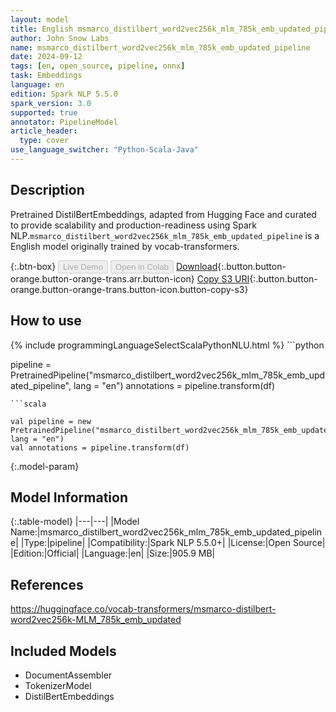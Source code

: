```yaml
---
layout: model
title: English msmarco_distilbert_word2vec256k_mlm_785k_emb_updated_pipeline pipeline DistilBertEmbeddings from vocab-transformers
author: John Snow Labs
name: msmarco_distilbert_word2vec256k_mlm_785k_emb_updated_pipeline
date: 2024-09-12
tags: [en, open_source, pipeline, onnx]
task: Embeddings
language: en
edition: Spark NLP 5.5.0
spark_version: 3.0
supported: true
annotator: PipelineModel
article_header:
  type: cover
use_language_switcher: "Python-Scala-Java"
---
```


## Description

Pretrained DistilBertEmbeddings, adapted from Hugging Face and curated to provide scalability and production-readiness using Spark NLP.`msmarco_distilbert_word2vec256k_mlm_785k_emb_updated_pipeline` is a English model originally trained by vocab-transformers.

{:.btn-box}
<button class="button button-orange" disabled>Live Demo</button>
<button class="button button-orange" disabled>Open in Colab</button>
[Download](https://s3.amazonaws.com/auxdata.johnsnowlabs.com/public/models/msmarco_distilbert_word2vec256k_mlm_785k_emb_updated_pipeline_en_5.5.0_3.0_1726108992272.zip){:.button.button-orange.button-orange-trans.arr.button-icon}
[Copy S3 URI](s3://auxdata.johnsnowlabs.com/public/models/msmarco_distilbert_word2vec256k_mlm_785k_emb_updated_pipeline_en_5.5.0_3.0_1726108992272.zip){:.button.button-orange.button-orange-trans.button-icon.button-copy-s3}

## How to use



<div class="tabs-box" markdown="1">
{% include programmingLanguageSelectScalaPythonNLU.html %}
```python

pipeline = PretrainedPipeline("msmarco_distilbert_word2vec256k_mlm_785k_emb_updated_pipeline", lang = "en")
annotations =  pipeline.transform(df)   

```
```scala

val pipeline = new PretrainedPipeline("msmarco_distilbert_word2vec256k_mlm_785k_emb_updated_pipeline", lang = "en")
val annotations = pipeline.transform(df)

```
</div>

{:.model-param}
## Model Information

{:.table-model}
|---|---|
|Model Name:|msmarco_distilbert_word2vec256k_mlm_785k_emb_updated_pipeline|
|Type:|pipeline|
|Compatibility:|Spark NLP 5.5.0+|
|License:|Open Source|
|Edition:|Official|
|Language:|en|
|Size:|905.9 MB|

## References

https://huggingface.co/vocab-transformers/msmarco-distilbert-word2vec256k-MLM_785k_emb_updated

## Included Models

- DocumentAssembler
- TokenizerModel
- DistilBertEmbeddings